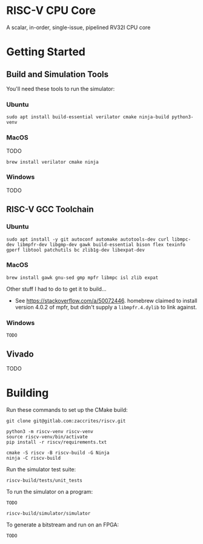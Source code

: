 
# RISC-V CPU Core

A scalar, in-order, single-issue, pipelined RV32I CPU core


# Getting Started

## Build and Simulation Tools

You'll need these tools to run the simulator:

### Ubuntu

    sudo apt install build-essential verilator cmake ninja-build python3-venv

### MacOS

TODO

    brew install verilator cmake ninja

### Windows

TODO


## RISC-V GCC Toolchain

### Ubuntu

    sudo apt install -y git autoconf automake autotools-dev curl libmpc-dev libmpfr-dev libgmp-dev gawk build-essential bison flex texinfo gperf libtool patchutils bc zlib1g-dev libexpat-dev

### MacOS

    brew install gawk gnu-sed gmp mpfr libmpc isl zlib expat

Other stuff I had to do to get it to build...

* See https://stackoverflow.com/a/50072446. homebrew claimed to install
  version 4.0.2 of mpfr, but didn't supply a `libmpfr.4.dylib` to link against.

### Windows

    TODO


## Vivado

TODO



# Building

Run these commands to set up the CMake build:

    git clone git@gitlab.com:zaccrites/riscv.git

    python3 -m riscv-venv riscv-venv
    source riscv-venv/bin/activate
    pip install -r riscv/requirements.txt

    cmake -S riscv -B riscv-build -G Ninja
    ninja -C riscv-build


Run the simulator test suite:

    riscv-build/tests/unit_tests


To run the simulator on a program:

    TODO

    riscv-build/simulator/simulator


To generate a bitstream and run on an FPGA:

    TODO


